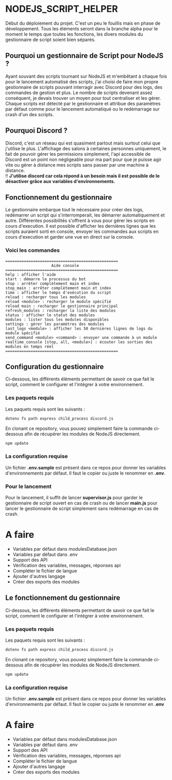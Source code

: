 # NODEJS_SCRIPT_HELPER

Début du déploiement du projet. C'est un peu le fouillis mais en phase de développement. Tous les éléments seront dans la branche alpha pour le moment le temps que toutes les fonctions, les divers modules du gestionnaire de script soient bien séparés.

## Pourquoi un gestionnaire de Script pour NodeJS ?

Ayant souvant des scripts tournant sur NodeJS et m'embêtant à chaque fois pour le lancement automatisé des scripts, j'ai choisi de faire mon propre gestionnaire de scripts pouvant interragir avec Discord pour des logs, des commandes de gestion et plus. Le nombre de scripts devenant assez conséquent, je devais trouver un moyen pour tout centraliser et les gérer. Chaque scripts est détecté par le gestionnaire et attribue des paramètres par défaut comme pour le lancement automatiqué ou le redémarrage sur crash d'un des scripts.

## Pourquoi Discord ?

Discord, c'est un réseau qui est quasiment partout mais surtout celui que j'utilise le plus. L'affichage des salons à certaines personnes uniquement, le fait de pouvoir gérer les permissions simplement, l'api accessible de Discord est un point non négligeable pour ma part pour que je puisse agir vite ou gérer à distance mes scripts sans passer par une machine à distance.  
!! **J'utilise discord car cela répond à un besoin mais il est possible de le désactiver grâce aux variables d'environnements.**

## Fonctionnement du gestionnaire

Le gestionnaire embarque tout le nécessaire pour créer des logs, redémarrer un script qui s'interromperait, les démarrer automatiquement et autre. Différentes possibilités s'offrent à vous pour gérer les scripts en cours d'execution. Il est possible d'afficher les dernières lignes que les scripts auraient sorti en console, envoyer les commandes aux scripts en cours d'execution et garder une vue en direct sur la console.

### Voici les commandes 

```text
=================================================
                    Aide console
=================================================
help : afficher l'aide
start : démarre le processus du bot
stop : arrêter complètement main et index
stop_main : arrêter complètement main et index
time : afficher le temps d'exécution du script
reload : recharger tous les modules
reload <module> : recharger le module spécifié
reload main : recharger le gestionnaire principal
refresh_modules : recharger la liste des modules
status : afficher le statut des modules
modules : lister tous les modules disponibles
settings : gérer les paramètres des modules
last_logs <module> : afficher les 50 dernières lignes de logs du module spécifié
send_command <module> <command> : envoyer une commande à un module
realtime_console [stop, all, <module>] : écouter les sorties des modules en temps réel
=================================================
```

## Configuration du gestionnaire

Ci-dessous, les différents éléments permettant de savoir ce que fait le script, comment le configurer et l'intégrer à votre environnement.

### Les paquets requis

Les paquets requis sont les suivants :
```txt
dotenv fs path express child_process discord.js
```

En clonant ce repository, vous pouvez simplement faire la commande ci-dessous afin de récupérer les modules de NodeJS directement.
```bash
npm update
```

### La configuration requise

Un fichier **.env.sample** est présent dans ce repos pour donner les variables d'environnements par défaut. Il faut le copier ou juste le renommer en **.env**.

### Pour le lancement

Pour le lancement, il suffit de lancer **supervisor.js** pour garder le gestionnaire de script ouvert en cas de crash ou de lancer **main.js** pour lancer le gestionnaire de script simplement sans redémarrage en cas de crash.




# A faire

- Variables par défaut dans modulesDatabase.json
- Variables par défaut dans .env
- Support des API
- Vérification des variables, messages, réponses api
- Compléter le fichier de langue
- Ajouter d'autres langage
- Créer des exports des modules

## Le fonctionnement du gestionnaire

Ci-dessous, les différents éléments permettant de savoir ce que fait le script, comment le configurer et l'intégrer à votre environnement.

### Les paquets requis

Les paquets requis sont les suivants :
```txt
dotenv fs path express child_process discord.js
```

En clonant ce repository, vous pouvez simplement faire la commande ci-dessous afin de récupérer les modules de NodeJS directement.
```bash
npm update
```

### La configuration requise

Un fichier **.env.sample** est présent dans ce repos pour donner les variables d'environnements par défaut. Il faut le copier ou juste le renommer en **.env**






# A faire

- Variables par défaut dans modulesDatabase.json
- Variables par défaut dans .env
- Support des API
- Vérification des variables, messages, réponses api
- Compléter le fichier de langue
- Ajouter d'autres langage
- Créer des exports des modules

